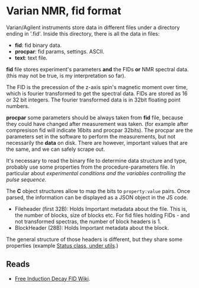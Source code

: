 # Varian NMR, fid format


Varian/Agilent instruments store data in different files under a directory ending in '.fid'. Inside this directory, there is all the data in files:

* **fid**: fid binary data.
* **procpar**: fid params, settings. ASCII.
* **text**: text file.

**fid** file stores experiment's parameters **and** the FIDs **or** NMR spectral data. (this may not
be true, is my interpretation so far).

The FID is the precession of the z-axis spin's magnetic moment over time, which is fourier transformed to get
the spectral data. FIDs are stored as 16 or 32 bit integers. The fourier transformed data is in
32bit floating point numbers.

**procpar** some parameters should be always taken from **fid** file, because they could have changed after measurement was taken. (for example after compresison fid will indicate 16bits and procpar 32bits). The procpar are the parameters set in the software to perform the measurements, but not necessarily the **data** on disk. There are however, important values that are the same, and we can safely scrape out. 

It's necessary to read the binary file to determine data structure and type, probably use some
properties from the procedure-parameters file. In particular about _experimental conditions and the variables controlling the pulse sequence._

The **C** object structures allow to map the bits to `property:value` pairs. Once parsed, the information can be displayed as a JSON object in the JS code.

* Fileheader (first 32B): Holds Important metadata about the file. This is, the number of blocks,
  size of blocks etc. For fid files holding FIDs - and not transformed spectras, the number of block
  headers is 1.
* BlockHeader (28B): Holds Important metadata about the block.

The general structure of those headers is different, but they share some properties (example
[Status class, under utils](./src/utils).)


## Reads
* [Free Induction Decay FID Wiki](https://en.wikipedia.org/wiki/Free_induction_decay).
